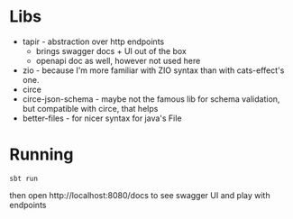 Libs
===
* tapir - abstraction over http endpoints
  * brings swagger docs + UI out of the box
  * openapi doc as well, however not used here
* zio - because I'm more familiar with ZIO syntax than with cats-effect's one.
* circe 
* circe-json-schema - maybe not the famous lib for schema validation, but compatible with circe, that helps
* better-files - for nicer syntax for java's File

Running
===

```shell
sbt run
```
then open http://localhost:8080/docs to see swagger UI and play with endpoints

